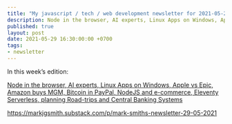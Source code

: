 ```yaml
---
title: "My javascript / tech / web development newsletter for 2021-05-29 is out!"
description: Node in the browser, AI experts, Linux Apps on Windows, Apple vs Epic, Amazon buys MGM, Bitcoin in PayPal, NodeJS and e-commerce, Eleventy Serverless, planning Road-trips and Central Banking Systems
published: true
layout: post
date: 2021-05-29 16:30:00:00 +0700
tags:
- newsletter
---
```

In this week’s edition:

[Node in the browser, AI experts, Linux Apps on Windows, Apple vs Epic, Amazon buys MGM, Bitcoin in PayPal, NodeJS and e-commerce, Eleventy Serverless, planning Road-trips and Central Banking Systems](https://markjgsmith.substack.com/p/mark-smiths-newsletter-29-05-2021)

https://markjgsmith.substack.com/p/mark-smiths-newsletter-29-05-2021
